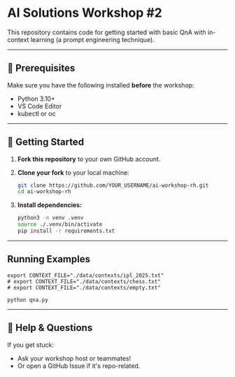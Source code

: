 # AI Solutions Workshop #2

This repository contains code for getting started with basic QnA with in-context learning (a prompt engineering technique).

---

## 🧰 Prerequisites

Make sure you have the following installed **before** the workshop:

- Python 3.10+
- VS Code Editor
- kubectl or oc

---

## 🚀 Getting Started

1. **Fork this repository** to your own GitHub account.
2. **Clone your fork** to your local machine:

   ```bash
   git clone https://github.com/YOUR_USERNAME/ai-workshop-rh.git
   cd ai-workshop-rh
   ```

3. **Install dependencies:**

   ```bash
   python3 -m venv .venv
   source ./.venv/bin/activate
   pip install -r requirements.txt
   ```
---

## Running Examples

```
export CONTEXT_FILE="./data/contexts/ipl_2025.txt"
# export CONTEXT_FILE="./data/contexts/chess.txt"
# export CONTEXT_FILE="./data/contexts/empty.txt"

python qna.py
```


---

## 💬 Help & Questions

If you get stuck:

- Ask your workshop host or teammates!
- Or open a GitHub Issue if it's repo-related.

